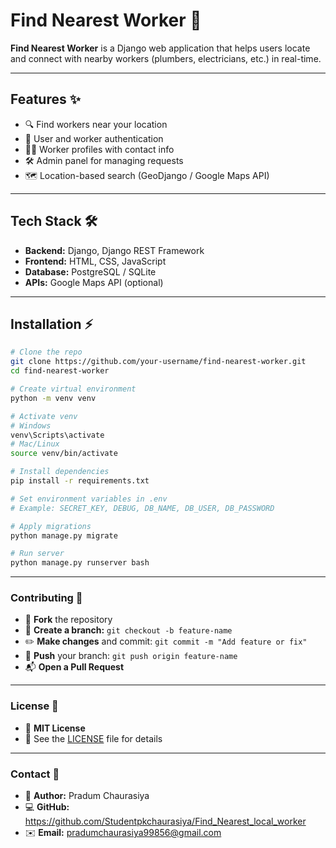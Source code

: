 # Find Nearest Worker 🚀

**Find Nearest Worker** is a Django web application that helps users locate and connect with nearby workers (plumbers, electricians, etc.) in real-time.

---

## Features ✨
- 🔍 Find workers near your location
- 👤 User and worker authentication
- 🧑‍🔧 Worker profiles with contact info
- 🛠️ Admin panel for managing requests
- 🗺️ Location-based search (GeoDjango / Google Maps API)

---

## Tech Stack 🛠️
- **Backend:** Django, Django REST Framework
- **Frontend:** HTML, CSS, JavaScript
- **Database:** PostgreSQL / SQLite
- **APIs:** Google Maps API (optional)

---

## Installation ⚡

```bash
# Clone the repo
git clone https://github.com/your-username/find-nearest-worker.git
cd find-nearest-worker

# Create virtual environment
python -m venv venv

# Activate venv
# Windows
venv\Scripts\activate
# Mac/Linux
source venv/bin/activate

# Install dependencies
pip install -r requirements.txt

# Set environment variables in .env
# Example: SECRET_KEY, DEBUG, DB_NAME, DB_USER, DB_PASSWORD

# Apply migrations
python manage.py migrate

# Run server
python manage.py runserver bash
```
---

### Contributing 🤝

- 🍴 **Fork** the repository  
- 🌿 **Create a branch:** `git checkout -b feature-name`  
- ✏️ **Make changes** and commit: `git commit -m "Add feature or fix"`  
- 🚀 **Push** your branch: `git push origin feature-name`  
- 📬 **Open a Pull Request**  

---

### License 📄

- 📜 **MIT License**  
- 🔗 See the [LICENSE](LICENSE) file for details  

---

### Contact 📧

- 👤 **Author:** Pradum Chaurasiya  
- 💻 **GitHub:** https://github.com/Studentpkchaurasiya/Find_Nearest_local_worker  
- ✉️ **Email:** pradumchaurasiya99856@gmail.com  



